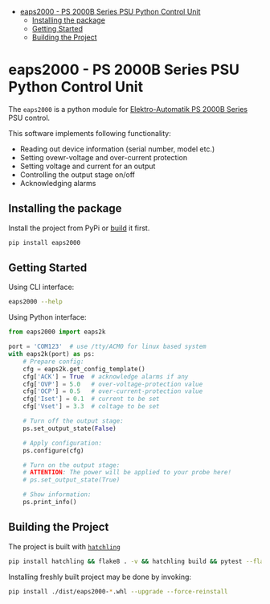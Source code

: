 - [eaps2000 - PS 2000B Series PSU Python Control Unit](#eaps2000---ps-2000b-series-psu-python-control-unit)
  - [Installing the package](#installing-the-package)
  - [Getting Started](#getting-started)
  - [Building the Project](#building-the-project)


# eaps2000 - PS 2000B Series PSU Python Control Unit

The `eaps2000` is a python module for [Elektro-Automatik PS 2000B Series][_ps_2kb_url_] PSU control.

This software implements following functionality:

- Reading out device information (serial number, model etc.)
- Setting ovewr-voltage and over-current protection
- Setting voltage and current for an output
- Controlling the output stage on/off
- Acknowledging alarms

## Installing the package

Install the project from PyPi or [build](#building-the-project) it first.

```bash
pip install eaps2000
```

## Getting Started

Using CLI interface:

```bash
eaps2000 --help
```

Using Python interface:

```python
from eaps2000 import eaps2k

port = 'COM123'  # use /tty/ACM0 for linux based system
with eaps2k(port) as ps:
    # Prepare config:
    cfg = eaps2k.get_config_template()
    cfg['ACK'] = True  # acknowledge alarms if any
    cfg['OVP'] = 5.0   # over-voltage-protection value
    cfg['OCP'] = 0.5   # over-current-protection value
    cfg['Iset'] = 0.1  # current to be set
    cfg['Vset'] = 3.3  # coltage to be set

    # Turn off the output stage:
    ps.set_output_state(False)

    # Apply configuration:
    ps.configure(cfg)

    # Turn on the output stage:
    # ATTENTION: The power will be applied to your probe here!
    # ps.set_output_state(True)

    # Show information:
    ps.print_info()
```

## Building the Project

The project is built with [`hatchling`][_hatchling_home_]

```bash
pip install hatchling && flake8 . -v && hatchling build && pytest --flake8
```

Installing freshly built project may be done by invoking:

```bash
pip install ./dist/eaps2000-*.whl --upgrade --force-reinstall
```

[_ps_2kb_url_]: https://elektroautomatik.com/shop/de/produkte/programmierbare-dc-laborstromversorgungen/dc-laborstromversorgungen/serie-ps-2000-b-br-100-bis-332-w/
[_hatchling_home_]: https://hatch.pypa.io/1.9/
